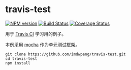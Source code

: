 # travis-test
[![NPM version](https://img.shields.io/npm/v/react-snail.svg?style=flat)](https://www.npmjs.com/package/react-snail)
[![Build Status](https://www.travis-ci.org/imdwpeng/travis-test.svg?branch=master)](https://www.travis-ci.org/imdwpeng/travis-test)
[![Coverage Status](https://coveralls.io/repos/github/imdwpeng/travis-test/badge.svg?branch=master)](https://coveralls.io/github/imdwpeng/travis-test?branch=master)

用于 [Travis CI](https://www.travis-ci.org/) 学习用的例子。

本例采用 [mocha](https://mochajs.org/) 作为单元测试框架。

```
git clone https://github.com/imdwpeng/travis-test.git
cd travis-test
npm install
```

